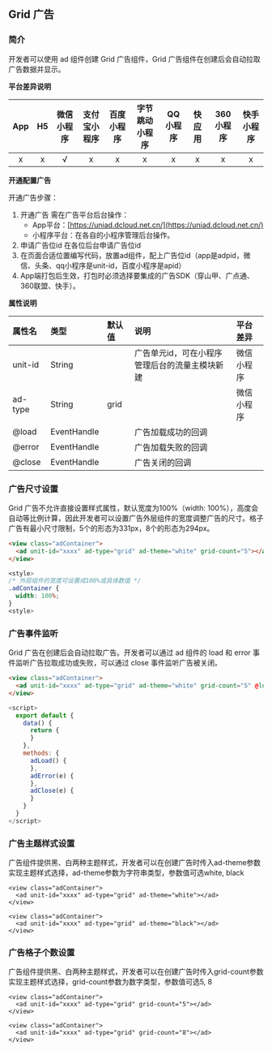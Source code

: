 ## Grid 广告

### 简介

开发者可以使用 ad 组件创建 Grid 广告组件，Grid 广告组件在创建后会自动拉取广告数据并显示。

**平台差异说明**

|App|H5|微信小程序|支付宝小程序|百度小程序|字节跳动小程序|QQ小程序|快应用|360小程序|快手小程序|
|:-:|:-:|:-:|:-:|:-:|:-:|:-:|:-:|:-:|:-:|
|x|x|√|x|x|x|x|x|x|x|


**开通配置广告**

开通广告步骤：
1. 开通广告
需在广告平台后台操作：
    * App平台：[https://uniad.dcloud.net.cn/](https://uniad.dcloud.net.cn/)
    * 小程序平台：在各自的小程序管理后台操作。
2. 申请广告位id
在各位后台申请广告位id
3. 在页面合适位置编写代码，放置ad组件，配上广告位id（app是adpid，微信、头条、qq小程序是unit-id，百度小程序是apid）
4. App端打包后生效，打包时必须选择要集成的广告SDK（穿山甲、广点通、360联盟、快手）。

**属性说明**

|属性名|类型|默认值|说明|平台差异|
|:-|:-|:-|:-|:-|
|unit-id|String||广告单元id，可在小程序管理后台的流量主模块新建|微信小程序|
|ad-type|String|grid||微信小程序|
|@load|EventHandle||广告加载成功的回调||
|@error|EventHandle||广告加载失败的回调||
|@close|EventHandle||广告关闭的回调||

### 广告尺寸设置

Grid 广告不允许直接设置样式属性，默认宽度为100%（width: 100%），高度会自动等比例计算，因此开发者可以设置广告外层组件的宽度调整广告的尺寸。格子广告有最小尺寸限制，5个的形态为331px，8个的形态为294px。

```html
<view class="adContainer">
  <ad unit-id="xxxx" ad-type="grid" ad-theme="white" grid-count="5"></ad>
</view>
```

```css
<style>
/* 外层组件的宽度可设置成100%或具体数值 */
.adContainer {
  width: 100%;
}
<style>
```


### 广告事件监听

Grid 广告在创建后会自动拉取广告。开发者可以通过 ad 组件的 load 和 error 事件监听广告拉取成功或失败，可以通过 close 事件监听广告被关闭。

```html
<view class="adContainer">
  <ad unit-id="xxxx" ad-type="grid" ad-theme="white" grid-count="5" @load="adLoad" @error="adError" @close="adClose"></ad>
</view>
```

```js
<script>
  export default {
    data() {
      return {
      }
    },
    methods: {
      adLoad() {
      },
      adError(e) {
      },
      adClose(e) {
      }
    }
  }
</script>
```


### 广告主题样式设置

广告组件提供黑、白两种主题样式，开发者可以在创建广告时传入ad-theme参数实现主题样式选择，ad-theme参数为字符串类型，参数值可选white, black

```
<view class="adContainer">
  <ad unit-id="xxxx" ad-type="grid" ad-theme="white"></ad>
</view>
```

```
<view class="adContainer">
  <ad unit-id="xxxx" ad-type="grid" ad-theme="black"></ad>
</view>
```


### 广告格子个数设置

广告组件提供黑、白两种主题样式，开发者可以在创建广告时传入grid-count参数实现主题样式选择，grid-count参数为数字类型，参数值可选5, 8

```
<view class="adContainer">
  <ad unit-id="xxxx" ad-type="grid" grid-count="5"></ad>
</view>
```

```
<view class="adContainer">
  <ad unit-id="xxxx" ad-type="grid" grid-count="8"></ad>
</view>
```
